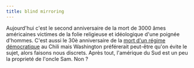 ```yaml
---
title: blind mirroring
---
```


Aujourd'hui c'est le second anniversaire de la mort de 3000 âmes américaines
victimes de la folie religieuse et idéologique d'une poignée d'hommes. C'est
aussi le 30è anniversaire de la [mort d'un régime
démocratique](http://212.100.232.182/news/2003/08/71992.php) au Chili mais
Washington préférerait peut-être qu'on évite le sujet, alors faisons nous
discrets. Après tout, l'amérique du Sud est un peu la proprieté de l'oncle
Sam. Non ?

